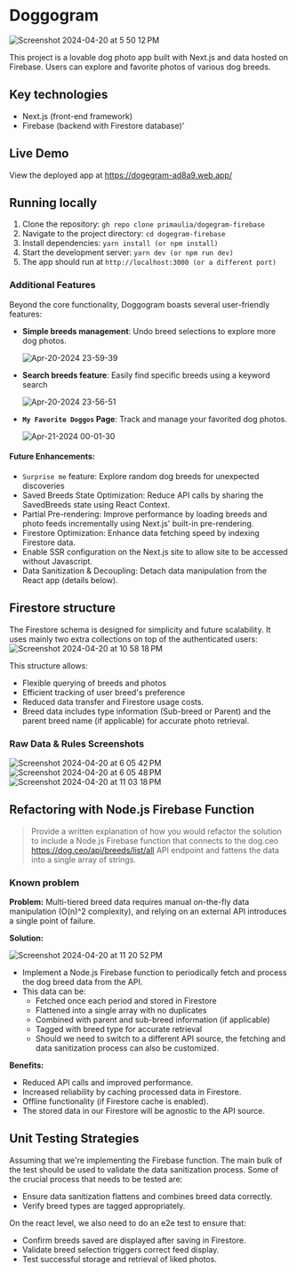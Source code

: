 # Doggogram

![Screenshot 2024-04-20 at 5 50 12 PM](https://github.com/primaulia/dogegram-firebase/assets/1294303/9bd0c6d6-246f-46b3-8e3e-0d0ac3a9abe7)

This project is a lovable dog photo app built with Next.js and data hosted on Firebase. Users can explore and favorite photos of various dog breeds.

## Key technologies

- Next.js (front-end framework)
- Firebase (backend with Firestore database)'

## Live Demo

View the deployed app at https://dogegram-ad8a9.web.app/

## Running locally

1. Clone the repository: `gh repo clone primaulia/dogegram-firebase`
2. Navigate to the project directory: `cd dogegram-firebase`
3. Install dependencies: `yarn install (or npm install)`
4. Start the development server: `yarn dev (or npm run dev)`
5. The app should run at `http://localhost:3000 (or a different port)`
 
### Additional Features

Beyond the core functionality, Doggogram boasts several user-friendly features:

- **Simple breeds management**: Undo breed selections to explore more dog photos.
  
  ![Apr-20-2024 23-59-39](https://github.com/primaulia/dogegram-firebase/assets/1294303/8f30c3e0-ff75-4bcc-b12f-45033caaa0e9)
  
- **Search breeds feature**: Easily find specific breeds using a keyword search  

  ![Apr-20-2024 23-56-51](https://github.com/primaulia/dogegram-firebase/assets/1294303/a927889c-5517-4d13-8481-90e05d27519c)

- **`My Favorite Doggos` Page**: Track and manage your favorited dog photos.
  
  ![Apr-21-2024 00-01-30](https://github.com/primaulia/dogegram-firebase/assets/1294303/f83d7b93-99c7-4895-acd6-58c55fb30252)

#### Future Enhancements:
- `Surprise me` feature: Explore random dog breeds for unexpected discoveries
- Saved Breeds State Optimization: Reduce API calls by sharing the SavedBreeds state using React Context.
- Partial Pre-rendering: Improve performance by loading breeds and photo feeds incrementally using Next.js' built-in pre-rendering.
- Firestore Optimization: Enhance data fetching speed by indexing Firestore data.
- Enable SSR configuration on the Next.js site to allow site to be accessed without Javascript.
- Data Sanitization & Decoupling: Detach data manipulation from the React app (details below).

## Firestore structure

The Firestore schema is designed for simplicity and future scalability. It uses mainly two extra collections on top of the authenticated users:
![Screenshot 2024-04-20 at 10 58 18 PM](https://github.com/primaulia/dogegram-firebase/assets/1294303/1a1a1919-f8a8-4b0e-9623-46cf11caf1f3)

This structure allows:
- Flexible querying of breeds and photos
- Efficient tracking of user breed's preference
- Reduced data transfer and Firestore usage costs.
- Breed data includes type information (Sub-breed or Parent) and the parent breed name (if applicable) for accurate photo retrieval.

### Raw Data & Rules Screenshots
![Screenshot 2024-04-20 at 6 05 42 PM](https://github.com/primaulia/dogegram-firebase/assets/1294303/6d9689b7-6bed-4545-9dc8-2e0258b72c97)
![Screenshot 2024-04-20 at 6 05 48 PM](https://github.com/primaulia/dogegram-firebase/assets/1294303/e0babf23-b76c-4b40-b5a8-d880768bb257)
![Screenshot 2024-04-20 at 11 03 18 PM](https://github.com/primaulia/dogegram-firebase/assets/1294303/22ce530a-9dfc-4186-b569-a9e4ed12a2d5)

## Refactoring with Node.js Firebase Function

> Provide a written explanation of how you would refactor the solution to include a Node.js Firebase function that connects to the dog.ceo https://dog.ceo/api/breeds/list/all API endpoint and fattens the data into a single array of strings.

### Known problem

**Problem:** Multi-tiered breed data requires manual on-the-fly data manipulation (O(n)^2 complexity), and relying on an external API introduces a single point of failure.

**Solution:**

![Screenshot 2024-04-20 at 11 20 52 PM](https://github.com/primaulia/dogegram-firebase/assets/1294303/ce1ac494-a3c8-4a0d-a8cc-8a7a1cdca0f8)

- Implement a Node.js Firebase function to periodically fetch and process the dog breed data from the API.
- This data can be:
  - Fetched once each period and stored in Firestore
  - Flattened into a single array with no duplicates
  - Combined with parent and sub-breed information (if applicable)
  - Tagged with breed type for accurate retrieval
  - Should we need to switch to a different API source, the fetching and data sanitization process can also be customized. 
  
**Benefits:**
- Reduced API calls and improved performance.
- Increased reliability by caching processed data in Firestore.
- Offline functionality (if Firestore cache is enabled).
- The stored data in our Firestore will be agnostic to the API source.

## Unit Testing Strategies

Assuming that we're implementing the Firebase function. The main bulk of the test should be used to validate the data sanitization process. Some of the crucial process that needs to be tested are:

- Ensure data sanitization flattens and combines breed data correctly.
- Verify breed types are tagged appropriately.

On the react level, we also need to do an e2e test to ensure that:
- Confirm breeds saved are displayed after saving in Firestore.
- Validate breed selection triggers correct feed display.
- Test successful storage and retrieval of liked photos.
